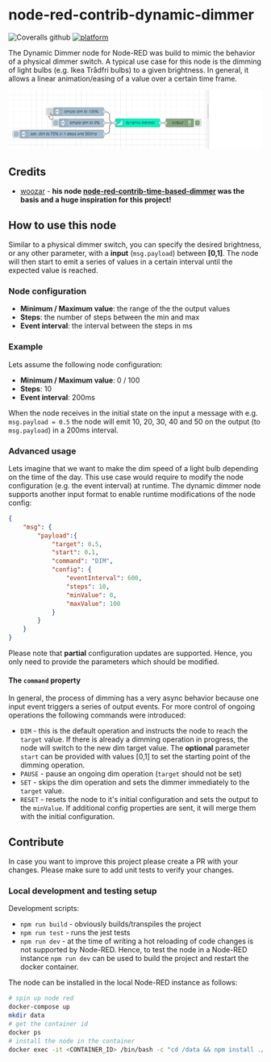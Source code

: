 # node-red-contrib-dynamic-dimmer

![Coveralls github](https://img.shields.io/coveralls/github/alex6o/node-red-contrib-dynamic-dimmer)
[![platform](https://img.shields.io/badge/platform-Node--RED-red)](https://www.nodered.org)

The Dynamic Dimmer node for Node-RED was build to mimic the behavior of a physical dimmer switch. A typical use case for this node is the dimming of light bulbs (e.g. Ikea Trådfri bulbs) to a given brightness. In general, it allows a linear animation/easing of a value over a certain time frame. 

<p align="center"> 
    <img src="./docs/img/node-demo.gif" width="905">
</p>

## Credits

* [woozar](https://github.com/woozar) - **his node [node-red-contrib-time-based-dimmer](https://github.com/woozar/node-red-contrib-time-based-dimmer) was the basis and a huge inspiration for this project!**

## How to use this node
Similar to a physical dimmer switch, you can specify the desired brightness, or any other parameter, with a **input** (`msg.payload`) between **[0,1]**. The node will then start to emit a series of values in a certain interval until the expected value is reached.

### Node configuration

* **Minimum / Maximum value**: the range of the the output values  
* **Steps**: the number of steps between the min and max
* **Event interval**: the interval between the steps in ms

### Example
Lets assume the following node configuration:
* **Minimum / Maximum value**: 0 / 100
* **Steps**: 10
* **Event interval**: 200ms

When the node receives in the initial state on the input a message with e.g. `msg.payload = 0.5` the node will emit 10, 20, 30, 40 and 50 on the output (to `msg.payload`) in a 200ms interval.

### Advanced usage
Lets imagine that we want to make the dim speed of a light bulb depending on the time of the day. This use case would require to modify the node configuration (e.g. the event interval) at runtime. The dynamic dimmer node supports another input format to enable runtime modifications of the node config: 

```json
{
    "msg": {
        "payload":{
            "target": 0.5,
            "start": 0.1,
            "command": "DIM",
            "config": {
                "eventInterval": 600,
                "steps": 10,
                "minValue": 0,
                "maxValue": 100
            }
        }
    }
}
```
Please note that **partial** configuration updates are supported. Hence, you only need to provide the parameters which should be modified.

#### The `command` property
In general, the process of dimming has a very async behavior because one input event triggers a series of output events. For more control of ongoing operations the following commands were introduced:
* `DIM` - this is the default operation and instructs the node to reach the `target` value. If there is already a dimming operation in progress, the node will switch to the new dim target value. The **optional** parameter `start` can be provided with values [0,1] to set the starting point of the dimming operation.
* `PAUSE` - pause an ongoing dim operation (`target` should not be set)
* `SET` - skips the dim operation and sets the dimmer immediately to the `target` value.
* `RESET` - resets the node to it's initial configuration and sets the output to the `minValue`. If additional config properties are sent, it will merge them with the initial configuration.

## Contribute
In case you want to improve this project please create a PR with your changes. Please make sure to add unit tests to verify your changes.

### Local development and testing setup

Development scripts:
* `npm run build` - obviously builds/transpiles the project
* `npm run test` - runs the jest tests
* `npm run dev` - at the time of writing a hot reloading of code changes is not supported by Node-RED. Hence, to test the node in a Node-RED instance `npm run dev` can be used to build the project and restart the docker container.

The node can be installed in the local Node-RED instance as follows:
```bash
# spin up node red
docker-compose up
mkdir data
# get the container id 
docker ps
# install the node in the container
docker exec -it <CONTAINER_ID> /bin/bash -c "cd /data && npm install ./node-red-contrib-dynamic-dimmer"
```
